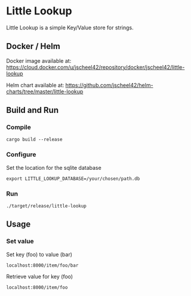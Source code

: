 # Little Lookup

Little Lookup is a simple Key/Value store for strings.

## Docker / Helm

Docker image available at: https://cloud.docker.com/u/jscheel42/repository/docker/jscheel42/little-lookup

Helm chart available at: https://github.com/jscheel42/helm-charts/tree/master/little-lookup

## Build and Run

### Compile

```
cargo build --release
```

### Configure

Set the location for the sqlite database
```
export LITTLE_LOOKUP_DATABASE=/your/chosen/path.db
```

### Run

```
./target/release/little-lookup
```

## Usage

### Set value

Set key (foo) to value (bar)
```
localhost:8000/item/foo/bar
```

Retrieve value for key (foo)
```
localhost:8000/item/foo
```
